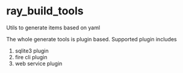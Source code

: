 # ray_build_tools
Utils to generate items based on yaml

The whole generate tools is plugin based. Supported plugin includes
1. sqlite3 plugin
2. fire cli plugin
3. web service plugin

